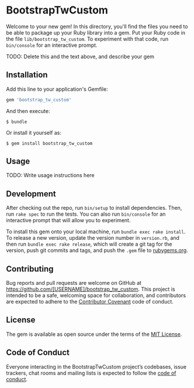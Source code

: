 # BootstrapTwCustom

Welcome to your new gem! In this directory, you'll find the files you need to be able to package up your Ruby library into a gem. Put your Ruby code in the file `lib/bootstrap_tw_custom`. To experiment with that code, run `bin/console` for an interactive prompt.

TODO: Delete this and the text above, and describe your gem

## Installation

Add this line to your application's Gemfile:

```ruby
gem 'bootstrap_tw_custom'
```

And then execute:

    $ bundle

Or install it yourself as:

    $ gem install bootstrap_tw_custom

## Usage

TODO: Write usage instructions here

## Development

After checking out the repo, run `bin/setup` to install dependencies. Then, run `rake spec` to run the tests. You can also run `bin/console` for an interactive prompt that will allow you to experiment.

To install this gem onto your local machine, run `bundle exec rake install`. To release a new version, update the version number in `version.rb`, and then run `bundle exec rake release`, which will create a git tag for the version, push git commits and tags, and push the `.gem` file to [rubygems.org](https://rubygems.org).

## Contributing

Bug reports and pull requests are welcome on GitHub at https://github.com/[USERNAME]/bootstrap_tw_custom. This project is intended to be a safe, welcoming space for collaboration, and contributors are expected to adhere to the [Contributor Covenant](http://contributor-covenant.org) code of conduct.

## License

The gem is available as open source under the terms of the [MIT License](https://opensource.org/licenses/MIT).

## Code of Conduct

Everyone interacting in the BootstrapTwCustom project’s codebases, issue trackers, chat rooms and mailing lists is expected to follow the [code of conduct](https://github.com/[USERNAME]/bootstrap_tw_custom/blob/master/CODE_OF_CONDUCT.md).
